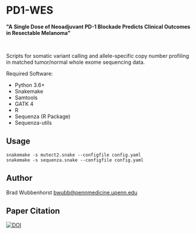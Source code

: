# PD1-WES
**"A Single Dose of Neoadjuvant PD-1 Blockade Predicts Clinical Outcomes in Resectable Melanoma"**

<br>

Scripts for somatic variant calling and allele-specific copy number profiling in matched tumor/normal whole exome sequencing data.

Required Software:

 * Python 3.6+
 * Snakemake
 * Samtools
 * GATK 4
 * R
 * Sequenza (R Package)
 * Sequenza-utils

## Usage
```
snakemake -s mutect2.snake --configfile config.yaml
snakemake -s sequenza.snake --configfile config.yaml
```

## Author
Brad Wubbenhorst
<bwubb@pennmedicine.upenn.edu>

## Paper Citation

[![DOI](https://zenodo.org/badge/162582612.svg)](https://zenodo.org/badge/latestdoi/162582612)
